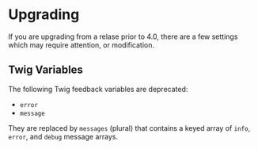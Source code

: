 Upgrading
=========

If you are upgrading from a relase prior to 4.0, there are a few settings which
may require attention, or modification.

Twig Variables
--------------

The following Twig feedback variables are deprecated:

  - `error`
  - `message`

They are replaced by `messages` (plural) that contains a keyed array of
`info`, `error`, and `debug` message arrays.
